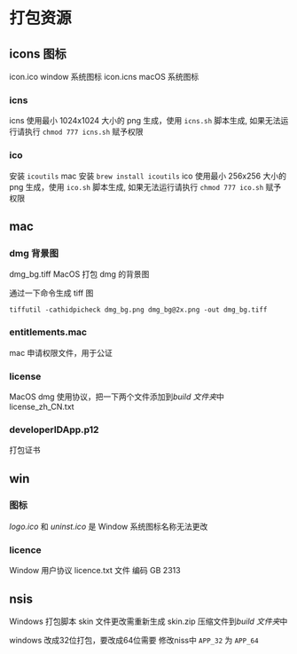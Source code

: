 # 打包资源

## icons 图标

icon.ico window 系统图标
icon.icns macOS 系统图标

### icns

icns 使用最小 1024x1024 大小的 png 生成，使用 `icns.sh` 脚本生成,
如果无法运行请执行 `chmod 777 icns.sh` 赋予权限

### ico

安装 `icoutils`
mac 安装 `brew install icoutils`
ico 使用最小 256x256 大小的 png 生成，使用 `ico.sh` 脚本生成,
如果无法运行请执行 `chmod 777 ico.sh` 赋予权限

## mac

### dmg 背景图

dmg_bg.tiff MacOS 打包 dmg 的背景图

通过一下命令生成 tiff 图

```
tiffutil -cathidpicheck dmg_bg.png dmg_bg@2x.png -out dmg_bg.tiff
```

### entitlements.mac

mac 申请权限文件，用于公证

### license

MacOS dmg 使用协议，把一下两个文件添加到*build 文件夹*中
license_zh_CN.txt

### developerIDApp.p12

打包证书

## win

### 图标

*logo.ico* 和 *uninst.ico* 是 Window 系统图标名称无法更改

### licence

Window 用户协议
licence.txt 文件 编码 GB 2313

## nsis

Windows 打包脚本
skin 文件更改需重新生成 skin.zip 压缩文件到*build 文件夹*中

windows 改成32位打包，要改成64位需要 修改niss中 `APP_32` 为 `APP_64`
